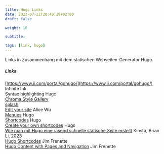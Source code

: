 ```yaml
---
title: Hugo Links
date: 2023-07-22T20:49:19+02:00
draft: false

weight: 10

subtitle: 

tags: [link, hugo]
---
```


Links in Zusammenhang mit dem statischen Webseiten-Generator Hugo.

##### Links

[https://www.ii.com/portal/gohugo/](https://www.ii.com/portal/gohugo/) Infinite Ink <br>
[Syntax highlighting](https://gohugo.io/content-management/syntax-highlighting/) Hugo <br>
[Chroma Style Gallery]( https://xyproto.github.io/splash/docs/) <br>
[splash](https://xyproto.github.io/splash/) <br>
[Edit your site](https://wowchemy.com/docs/getting-started/get-started/) Alice Wu <br>
[Menues](https://gohugo.io/content-management/menus/) Hugo <br>
[Shortcodes](https://gohugo.io/content-management/shortcodes/) Hugo <br>
[Create your own shortcodes]( https://gohugo.io/templates/shortcode-templates/)  Hugo <br>
[Wie man mit Hugo eine rasend schnelle statische Seite erstellt](https://kinsta.com/de/blog/hugo-statische-seite/) Kinsta, Brian Li, 2023 <br>
[Hugo Shortcodes](https://jimfrenette.com/hugo/shortcodes/) Jim Frenette <br>
[Hugo Content with Pages and Navigation](https://jimfrenette.com/2019/03/hugo-content-with-pages-nav/) Jim Frenette <br>


<!--
[]() <br>
-->

